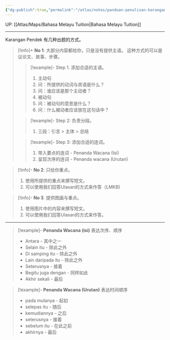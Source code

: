 ```yaml
---
{"dg-publish":true,"permalink":"/atlas/notes/panduan-penulisan-karangan-pendek-form-1-3/"}
---
```


UP: [[Atlas/Maps/Bahasa Melayu Tuition\|Bahasa Melayu Tuition]]

---

Karangan Pendek 有几种出题的方式。

> [!info]+ **No 1**: 大部分内容都给你，只是没有提供主语。
> 这种方式的可以是议论文、故事、步骤。
> > [!example]- Step 1. 添加合适的主语。
> > 1. 主动句
> >	1. 问：所提供的动词与宾语是什么？
> >	2. 问：谁应该是那个主动者？
> > 2. 被动句
> >	1. 问：被动句的意思是什么？
> >	2. 问：什么被动者应该放在这句话中？
> 
> > [!example]- Step 2: 负责分段。
> > 1. 三段：引言 > 主体 > 总结
> 
> > [!example]- Step 3: 添加合适的连词。
> > 1. 带入要点的连词 - Penanda Wacana (Isi)
> > 2. 呈现次序的连词 - Penanda wacana (Urutan)

> [!info]- **No 2**: 只给你重点。
> 1. 使用所提供的重点来撰写短文。
> 2. 可以使用我们回答Ulasan的方式来作答（LMKB)

> [!info]- **No 3**. 提供图画与重点。
> 1. 使用图片中的内容来撰写短文。
> 2. 可以使用我们回答Ulasan的方式来作答。

---

> [!example]- **Penanda Wacana (isi)**  表达次序、顺序
> - Antara - 其中之一
> - Selain itu - 除此之外
> - Di samping itu - 除此之外
> - Lain daripada itu - 除此之外
> - Seterusnya - 接着
> - Begitu juga dengan - 同样如此
> - Akhir sekali - 最后

> [!example]- **Penanda Wacana (Urutan)** 表达时间顺序
> - pada mulanya - 起初
> - selepas itu - 随后
> - kemudiannya - 之后
> - seterusnya - 接着
> - sebelum itu - 在此之前
> - akhirnya - 最后